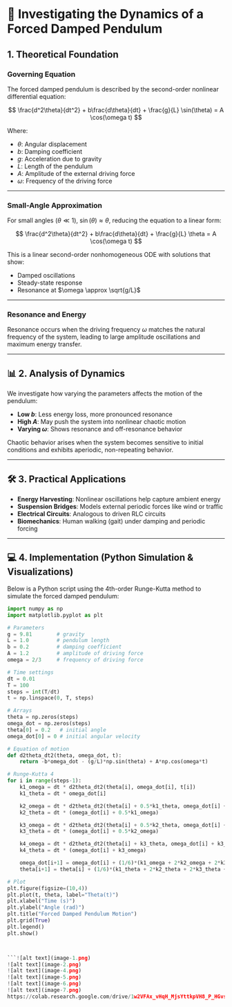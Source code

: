 # 📘 Investigating the Dynamics of a Forced Damped Pendulum

## 1. Theoretical Foundation

### Governing Equation

The forced damped pendulum is described by the second-order nonlinear differential equation:

$$
\frac{d^2\theta}{dt^2} + b\frac{d\theta}{dt} + \frac{g}{L} \sin(\theta) = A \cos(\omega t)
$$

Where:

- $\theta$: Angular displacement  
- $b$: Damping coefficient  
- $g$: Acceleration due to gravity  
- $L$: Length of the pendulum  
- $A$: Amplitude of the external driving force  
- $\omega$: Frequency of the driving force  

---

### Small-Angle Approximation

For small angles ($\theta \ll 1$), $\sin(\theta) \approx \theta$, reducing the equation to a linear form:

$$
\frac{d^2\theta}{dt^2} + b\frac{d\theta}{dt} + \frac{g}{L} \theta = A \cos(\omega t)
$$

This is a linear second-order nonhomogeneous ODE with solutions that show:

- Damped oscillations  
- Steady-state response  
- Resonance at $\omega \approx \sqrt{g/L}$

---

### Resonance and Energy

Resonance occurs when the driving frequency $\omega$ matches the natural frequency of the system, leading to large amplitude oscillations and maximum energy transfer.

---

## 📊 2. Analysis of Dynamics

We investigate how varying the parameters affects the motion of the pendulum:

- **Low $b$**: Less energy loss, more pronounced resonance  
- **High $A$**: May push the system into nonlinear chaotic motion  
- **Varying $\omega$**: Shows resonance and off-resonance behavior  

Chaotic behavior arises when the system becomes sensitive to initial conditions and exhibits aperiodic, non-repeating behavior.

---

## 🛠️ 3. Practical Applications

- **Energy Harvesting**: Nonlinear oscillations help capture ambient energy  
- **Suspension Bridges**: Models external periodic forces like wind or traffic  
- **Electrical Circuits**: Analogous to driven RLC circuits  
- **Biomechanics**: Human walking (gait) under damping and periodic forcing  

---

## 💻 4. Implementation (Python Simulation & Visualizations)

Below is a Python script using the 4th-order Runge-Kutta method to simulate the forced damped pendulum:

```python
import numpy as np
import matplotlib.pyplot as plt

# Parameters
g = 9.81        # gravity
L = 1.0         # pendulum length
b = 0.2         # damping coefficient
A = 1.2         # amplitude of driving force
omega = 2/3     # frequency of driving force

# Time settings
dt = 0.01
T = 100
steps = int(T/dt)
t = np.linspace(0, T, steps)

# Arrays
theta = np.zeros(steps)
omega_dot = np.zeros(steps)
theta[0] = 0.2   # initial angle
omega_dot[0] = 0 # initial angular velocity

# Equation of motion
def d2theta_dt2(theta, omega_dot, t):
    return -b*omega_dot - (g/L)*np.sin(theta) + A*np.cos(omega*t)

# Runge-Kutta 4
for i in range(steps-1):
    k1_omega = dt * d2theta_dt2(theta[i], omega_dot[i], t[i])
    k1_theta = dt * omega_dot[i]

    k2_omega = dt * d2theta_dt2(theta[i] + 0.5*k1_theta, omega_dot[i] + 0.5*k1_omega, t[i] + 0.5*dt)
    k2_theta = dt * (omega_dot[i] + 0.5*k1_omega)

    k3_omega = dt * d2theta_dt2(theta[i] + 0.5*k2_theta, omega_dot[i] + 0.5*k2_omega, t[i] + 0.5*dt)
    k3_theta = dt * (omega_dot[i] + 0.5*k2_omega)

    k4_omega = dt * d2theta_dt2(theta[i] + k3_theta, omega_dot[i] + k3_omega, t[i] + dt)
    k4_theta = dt * (omega_dot[i] + k3_omega)

    omega_dot[i+1] = omega_dot[i] + (1/6)*(k1_omega + 2*k2_omega + 2*k3_omega + k4_omega)
    theta[i+1] = theta[i] + (1/6)*(k1_theta + 2*k2_theta + 2*k3_theta + k4_theta)

# Plot
plt.figure(figsize=(10,4))
plt.plot(t, theta, label="Theta(t)")
plt.xlabel("Time (s)")
plt.ylabel("Angle (rad)")
plt.title("Forced Damped Pendulum Motion")
plt.grid(True)
plt.legend()
plt.show()



```![alt text](image-1.png)
![alt text](image-2.png)
![alt text](image-4.png)
![alt text](image-5.png)
![alt text](image-6.png)
![alt text](image-7.png)
https://colab.research.google.com/drive/1w2VFAx_vHqH_MjsYttkpVH8_P_HGvs81?usp=sharing